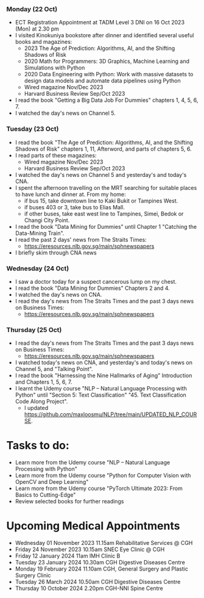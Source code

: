 ### Monday (22 Oct)
- ECT Registration Appointment at TADM Level 3 DNI on 16 Oct 2023 (Mon) at 2.30 pm
- I visited Kinokuniya bookstore after dinner and identified several useful books and magazines:
    - 2023 The Age of Prediction: Algorithms, AI, and the Shifting Shadows of Risk
    - 2020 Math for Programmers: 3D Graphics, Machine Learning and Simulations with Python
    - 2020 Data Engineering with Python: Work with massive datasets to design data models and automate data pipelines using Python
    - Wired magazine Nov/Dec 2023
    - Harvard Business Review Sep/Oct 2023
- I read the book "Getting a Big Data Job For Dummies" chapters 1, 4, 5, 6, 7.  
- I watched the day's news on Channel 5.

### Tuesday (23 Oct)
- I read the book "The Age of Prediction: Algorithms, AI, and the Shifting Shadows of Risk" chapters 1, 11, Afterword, and parts of chapters 5, 6.  
- I read parts of these magazines:
    - Wired magazine Nov/Dec 2023
    - Harvard Business Review Sep/Oct 2023
- I watched the day's news on Channel 5 and yesterday's and today's CNA.
- I spent the afternoon travelling on the MRT searching for suitable places to have lunch and dinner at.  From my home:
    - if bus 15, take downtown line to Kaki Bukit or Tampines West.  
    - if buses 403 or 3, take bus to Elias Mall.  
    - if other buses, take east west line to Tampines, Simei, Bedok or Changi City Point.  
- I read the book "Data Mining for Dummies" until Chapter 1 "Catching the Data-Mining Train".  
- I read the past 2 days' news from The Straits Times:
    - https://eresources.nlb.gov.sg/main/sphnewspapers
- I briefly skim through CNA news

### Wednesday (24 Oct)
- I saw a doctor today for a suspect cancerous lump on my chest.  
- I read the book "Data Mining for Dummies" Chapters 2 and 4.  
- I watched the day's news on CNA.
- I read the day's news from The Straits Times and the past 3 days news on Business Times:
    - https://eresources.nlb.gov.sg/main/sphnewspapers

### Thursday (25 Oct)
- I read the day's news from The Straits Times and the past 3 days news on Business Times:
    - https://eresources.nlb.gov.sg/main/sphnewspapers
- I watched today's news on CNA, and yesterday's and today's news on Channel 5, and "Talking Point".  
- I read the book "Harnessing the Nine Hallmarks of Aging" Introduction and Chapters 1, 5, 6, 7.  
- I learnt the Udemy course "NLP – Natural Language Processing with Python" until "Section 5: Text Classification" "45. Text Classification Code Along Project".
    - I updated https://github.com/maxloosmu/NLP/tree/main/UPDATED_NLP_COURSE.  



# Tasks to do:
- Learn more from the Udemy course "NLP – Natural Language Processing with Python"
- Learn more from the Udemy course "Python for Computer Vision with OpenCV and Deep Learning"
- Learn more from the Udemy course "PyTorch Ultimate 2023: From Basics to Cutting-Edge"
- Review selected books for further readings

# Upcoming Medical Appointments
- Wednesday 01 November 2023 11.15am Rehabilitative Services @ CGH
- Friday 24 November 2023 10.15am SNEC Eye Clinic @ CGH
- Friday 12 January 2024 11am IMH Clinic B
- Tuesday 23 January 2024 10.30am CGH Digestive Diseases Centre
- Monday 19 February 2024 11.10am CGH, General Surgery and Plastic Surgery Clinic
- Tuesday 26 March 2024 10.50am CGH Digestive Diseases Centre
- Thursday 10 October 2024 2.20pm CGH-NNI Spine Centre
